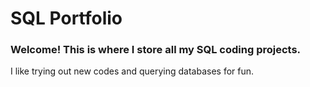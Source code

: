 # SQL Portfolio

### Welcome! This is where I store all my SQL coding projects. 
I like trying out new codes and querying databases for fun. 


